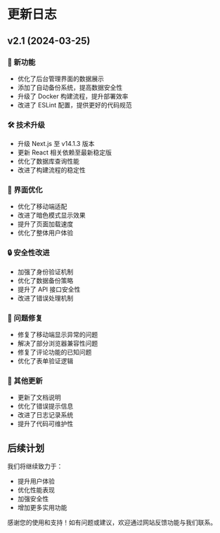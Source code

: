 # 更新日志

## v2.1 (2024-03-25)

### 🚀 新功能
- 优化了后台管理界面的数据展示
- 添加了自动备份系统，提高数据安全性
- 升级了 Docker 构建流程，提升部署效率
- 改进了 ESLint 配置，提供更好的代码规范

### 🛠️ 技术升级
- 升级 Next.js 至 v14.1.3 版本
- 更新 React 相关依赖至最新稳定版
- 优化了数据库查询性能
- 改进了构建流程的稳定性

### 💅 界面优化
- 优化了移动端适配
- 改进了暗色模式显示效果
- 提升了页面加载速度
- 优化了整体用户体验

### 🔒 安全性改进
- 加强了身份验证机制
- 优化了数据备份策略
- 提升了 API 接口安全性
- 改进了错误处理机制

### 🐛 问题修复
- 修复了移动端显示异常的问题
- 解决了部分浏览器兼容性问题
- 修复了评论功能的已知问题
- 优化了表单验证逻辑

### 📝 其他更新
- 更新了文档说明
- 优化了错误提示信息
- 改进了日志记录系统
- 提升了代码可维护性

## 后续计划

我们将继续致力于：
- 提升用户体验
- 优化性能表现
- 加强安全性
- 增加更多实用功能

感谢您的使用和支持！如有问题或建议，欢迎通过网站反馈功能与我们联系。 